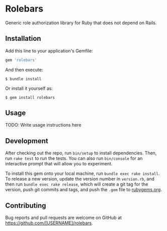 # Rolebars

Generic role authorization library for Ruby that does not depend on Rails.

## Installation

Add this line to your application's Gemfile:

```ruby
gem 'rolebars'
```

And then execute:

    $ bundle install

Or install it yourself as:

    $ gem install rolebars

## Usage

TODO: Write usage instructions here

## Development

After checking out the repo, run `bin/setup` to install dependencies. Then, run `rake test` to run the tests. You can also run `bin/console` for an interactive prompt that will allow you to experiment.

To install this gem onto your local machine, run `bundle exec rake install`. To release a new version, update the version number in `version.rb`, and then run `bundle exec rake release`, which will create a git tag for the version, push git commits and tags, and push the `.gem` file to [rubygems.org](https://rubygems.org).

## Contributing

Bug reports and pull requests are welcome on GitHub at https://github.com/[USERNAME]/rolebars.

